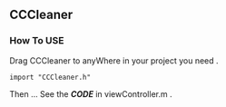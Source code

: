 ## CCCleaner

### How To USE
Drag CCCleaner to anyWhere in your project you need .

`import "CCCleaner.h"`

Then ... See the _**CODE**_ in viewController.m .